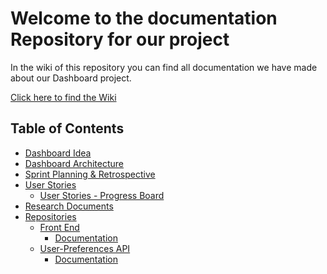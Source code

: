 # Welcome to the documentation Repository for our project

In the wiki of this repository you can find all documentation we have made about our Dashboard project.

[Click here to find the Wiki](https://github.com/IPS3-DB04-Teun-Mos-Lukas-Jansen/Documentation/wiki)

## Table of Contents
- [Dashboard Idea](https://github.com/IPS3-DB04-Teun-Mos-Lukas-Jansen/Documentation/wiki/Dashboard-Idea)
- [Dashboard Architecture](https://github.com/IPS3-DB04-Teun-Mos-Lukas-Jansen/Documentation/wiki/C4-Model-(Architecture))
- [Sprint Planning & Retrospective](https://github.com/IPS3-DB04-Teun-Mos-Lukas-Jansen/Documentation/wiki/Sprintplanning-documentation)
- [User Stories](https://github.com/IPS3-DB04-Teun-Mos-Lukas-Jansen/Documentation/wiki/Userstories) 
  - [User Stories - Progress Board](https://github.com/orgs/IPS3-DB04-Teun-Mos-Lukas-Jansen/projects/2/views/1)
- [Research Documents](https://github.com/IPS3-DB04-Teun-Mos-Lukas-Jansen/Documentation/wiki/Research-Documents)
- [Repositories](https://github.com/orgs/IPS3-DB04-Teun-Mos-Lukas-Jansen/repositories)
  - [Front End](https://github.com/IPS3-DB04-Teun-Mos-Lukas-Jansen/Dashboard-Front-End)
    - [Documentation](https://github.com/IPS3-DB04-Teun-Mos-Lukas-Jansen/Documentation/wiki/Documentation-Front-End)
  - [User-Preferences API](https://github.com/IPS3-DB04-Teun-Mos-Lukas-Jansen/User-Preferences-API)
    - [Documentation](https://github.com/IPS3-DB04-Teun-Mos-Lukas-Jansen/Documentation/wiki/Documentation-User-Preferences-API)
